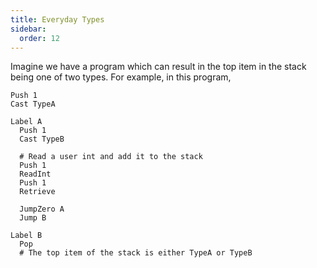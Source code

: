 ```yaml
---
title: Everyday Types
sidebar:
  order: 12
---
```


Imagine we have a program which can result in the top item in the stack being one of two types. For example, in this program,

```
Push 1
Cast TypeA

Label A
  Push 1
  Cast TypeB

  # Read a user int and add it to the stack
  Push 1
  ReadInt
  Push 1
  Retrieve

  JumpZero A
  Jump B

Label B
  Pop
  # The top item of the stack is either TypeA or TypeB
```
